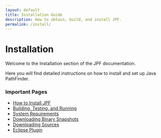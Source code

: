 ```yaml
---
layout: default
title: Installation Guide
description: How to obtain, build, and install JPF.
permalink: /install/
---
```



# Installation

Welcome to the Installation section of the JPF documentation.

Here you will find detailed instructions on how to install and set up Java PathFinder.

### Important Pages

- [How to Install JPF](How-to-install-JPF)
- [Building, Testing, and Running](Build,-Test,-Run)
- [System Requirements](System-requirements)
- [Downloading Binary Snapshots](Downloading-binary-snapshots)
- [Downloading Sources](Downloading-sources)
- [Eclipse Plugin](Eclipse-Plugin)
